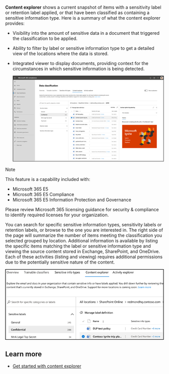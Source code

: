 **Content explorer** shows a current snapshot of items with a sensitivity label or retention label applied, or that have been classified as containing a sensitive information type.  Here is a summary of what the content explorer provides:

- Visibility into the amount of sensitive data in a document that triggered the classification to be applied.
- Ability to filter by label or sensitive information type to get a detailed view of the locations where the data is stored.
- Integrated viewer to display documents, providing context for the circumstances in which sensitive information is being detected.

   ![Content explorer](../media/content-explorer.png)

> [!NOTE]
> This feature is a capability included with:
>
> - Microsoft 365 E5
> - Microsoft 365 E5 Compliance
> - Microsoft 365 E5 Information Protection and Governance
>
> Please review Microsoft 365 licensing guidance for security & compliance to identify required licenses for your organization.

You can search for specific sensitive information types, sensitivity labels or retention labels, or browse to the one you are interested in. The right side of the page will summarize the number of items meeting the classification you selected grouped by location. Additional information is available by listing the specific items matching the label or sensitive information type and viewing the source content stored in Exchange, SharePoint, and OneDrive.  Each of these activities (listing and viewing) requires additional permissions due to the potentially sensitive nature of the content.

   ![Content explorer additional information](../media/content-explorer-additional-information.png)

## Learn more

- [Get started with content explorer](/microsoft-365/compliance/data-classification-content-explorer?azure-portal=true)
